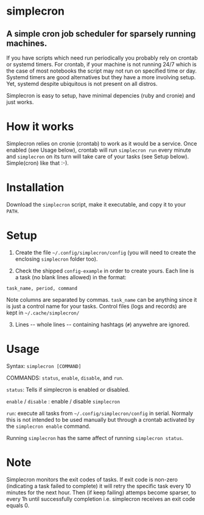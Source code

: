 # simplecron

## A simple cron job scheduler for sparsely running machines.

If you have scripts which need run periodically you probably rely on 
crontab or systemd timers. For crontab, if your machine is not
running 24/7 which is the case of most notebooks the script may not run on
specified time or day. Systemd timers are good alternatives but they have a more 
involving setup. Yet, systemd despite ubiquitous is not present on
all distros. 

Simplecron is easy to setup, have minimal depencies (ruby and cronie) and
just works.

# How it works

Simplecron relies on cronie (crontab) to work as it would be a service. 
Once enabled (see Usage below), crontab will run `simplecron run` every minute
and `simplecron` on its turn will take care of your tasks (see Setup below). 
Simple(cron) like that :-).


# Installation

Download the `simplecron` script, make it executable, and
copy it to your `PATH`.

# Setup

1. Create the file `~/.config/simplecron/config` (you will need
to create the enclosing `simplecron` folder too). 

2. Check the shipped `config-example` in order to create yours. 
Each line is a task (no blank lines allowed) in the format:

```
task_name, period, command
```

Note columns are separated by commas. `task_name`
can be anything since it is just a control name for your tasks. 
Control files (logs and records) are kept in `~/.cache/simplecron/`

3. Lines -- whole lines -- containing hashtags (`#`) anywehre are ignored. 

# Usage

Syntax: `simplecron [COMMAND]`

COMMANDS: `status`, `enable`, `disable`, and `run`.

`status`: Tells if simplecron is enabled or disabled.

`enable` / `disable` : enable / disable `simplecron`

`run`: execute all tasks from `~/.config/simplecron/config` in serial. 
Normaly this is not intended to be used manually but through a crontab 
activated by the `simplecron enable` command. 

Running `simplecron` has the same affect of running `simplecron status`.

# Note

Simplecron monitors the exit codes of tasks. If exit code is non-zero 
(indicating a task failed to complete) it will retry the specific 
task every 10 minutes for the next hour. Then (if keep failing) 
attemps become sparser, to every 1h until successfully completion
i.e. simplecron receives an exit code equals 0.


